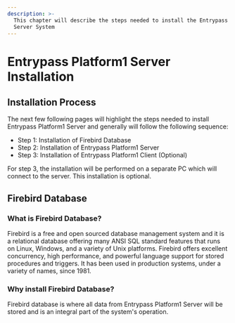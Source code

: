 ```yaml
---
description: >-
  This chapter will describe the steps needed to install the Entrypass Platform1
  Server System
---
```


# Entrypass Platform1 Server Installation

## Installation Process

The next few following pages will highlight the steps needed to install Entrypass Platform1 Server and generally will follow the following sequence:

* Step 1: Installation of Firebird Database
* Step 2: Installation of Entrypass Platform1 Server
* Step 3: Installation of Entrypass Platform1 Client \(Optional\)

For step 3, the installation will be performed on a separate PC which will connect to the server. This installation is optional. 

## Firebird Database

### What is Firebird Database?

Firebird is a free and open sourced database management system and it is a relational database offering many ANSI SQL standard features that runs on Linux, Windows, and a variety of Unix platforms. Firebird offers excellent concurrency, high performance, and powerful language support for stored procedures and triggers. It has been used in production systems, under a variety of names, since 1981.

### Why install Firebird Database?

Firebird database is where all data from Entrypass Platform1 Server will be stored and is an integral part of the system's operation.   


